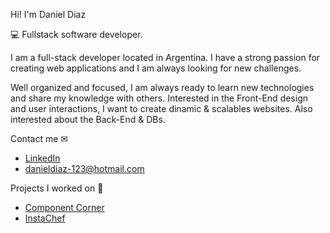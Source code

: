 Hi! I'm Daniel Diaz

💻 Fullstack software developer.

I am a full-stack developer located in Argentina. I have a strong passion for creating web applications and I am always looking for new challenges.

Well organized and focused, I am always ready to learn new technologies and share my knowledge with others.
Interested in the Front-End design and user interactions, I want to create dinamic & scalables websites. Also interested about the Back-End & DBs.

 Contact me ✉
- [LinkedIn](https://www.linkedin.com/in/daniel-diaz23/)
- danieldiaz-123@hotmail.com

Projects I worked on 🔭

- [Component Corner](https://component-corner.vercel.app)
- [InstaChef](https://insta-chef.vercel.app)


<!--
**DielanZH/DielanZH** is a ✨ _special_ ✨ repository because its `README.md` (this file) appears on your GitHub profile.

Here are some ideas to get you started:

- 🔭 I’m currently working on ...
- 🌱 I’m currently learning ...
- 👯 I’m looking to collaborate on ...
- 🤔 I’m looking for help with ...
- 💬 Ask me about ...
- 📫 How to reach me: ...
- 😄 Pronouns: ...
- ⚡ Fun fact: ...
-->

